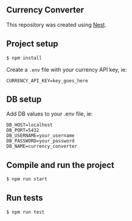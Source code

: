 ## Currency Converter

This repository was created using [Nest](https://github.com/nestjs/nest).

## Project setup

```bash
$ npm install
```

Create a `.env` file with your currency API key, ie:

```
CURRENCY_API_KEY=key_goes_here
```

## DB setup

Add DB values to your .env file, ie:

```
DB_HOST=localhost
DB_PORT=5432
DB_USERNAME=your_username
DB_PASSWORD=your_password
DB_NAME=currency_converter
```

## Compile and run the project

```bash
$ npm run start
```

## Run tests

```bash
$ npm run test
```
